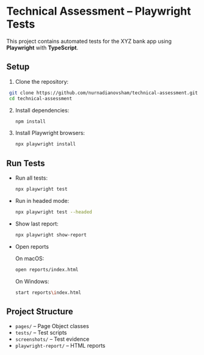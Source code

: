 # Technical Assessment – Playwright Tests

This project contains automated tests for the XYZ bank app using **Playwright** with **TypeScript**.

## Setup

1. Clone the repository:
  
  ```bash
   git clone https://github.com/nurnadianovsham/technical-assessment.git
   cd technical-assessment
   ```

2. Install dependencies:

   ```bash
   npm install
   ```

3. Install Playwright browsers:

   ```bash
   npx playwright install
   ```

## Run Tests

- Run all tests:

  ```bash
  npx playwright test
  ```

- Run in headed mode:

  ```bash
  npx playwright test --headed
  ```

- Show last report:

  ```bash
  npx playwright show-report
  ```

- Open reports
 
  On macOS:
  ```bash
  open reports/index.html
  ```

   On Windows:

   ```bash
   start reports\index.html
   ```

## Project Structure

- `pages/` – Page Object classes
- `tests/` – Test scripts
- `screenshots/` – Test evidence
- `playwright-report/` – HTML reports
